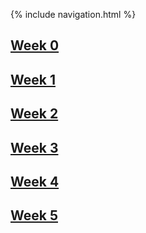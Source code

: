 {% include navigation.html %}

## [Week 0](notes/week0)
## [Week 1](notes/week1)
## [Week 2](notes/week2)
## [Week 3](notes/week3)
## [Week 4](notes/week4)
## [Week 5](notes/week5)
